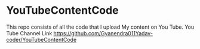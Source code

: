 # YouTubeContentCode
This repo consists of all the code that I upload My content on You Tube.
You Tube Channel Link
https://github.com/Gyanendra011Yadav-coder/YouTubeContentCode
